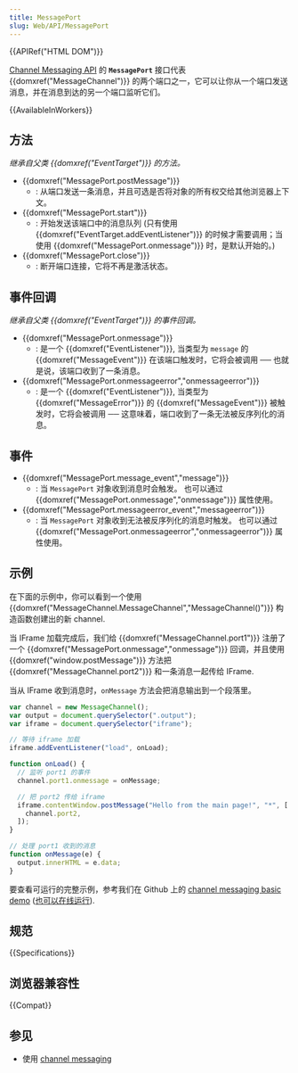 ```yaml
---
title: MessagePort
slug: Web/API/MessagePort
---
```


{{APIRef("HTML DOM")}}

[Channel Messaging API](/zh-CN/docs/Web/API/Channel_Messaging_API) 的 **`MessagePort`** 接口代表 {{domxref("MessageChannel")}} 的两个端口之一，它可以让你从一个端口发送消息，并在消息到达的另一个端口监听它们。

{{AvailableInWorkers}}

## 方法

_继承自父类 {{domxref("EventTarget")}} 的方法。_

- {{domxref("MessagePort.postMessage")}}
  - : 从端口发送一条消息，并且可选是否将对象的所有权交给其他浏览器上下文。
- {{domxref("MessagePort.start")}}
  - : 开始发送该端口中的消息队列 (只有使用 {{domxref("EventTarget.addEventListener")}} 的时候才需要调用；当使用 {{domxref("MessagePort.onmessage")}} 时，是默认开始的。)
- {{domxref("MessagePort.close")}}
  - : 断开端口连接，它将不再是激活状态。

## 事件回调

_继承自父类 {{domxref("EventTarget")}} 的事件回调。_

- {{domxref("MessagePort.onmessage")}}
  - : 是一个 {{domxref("EventListener")}}, 当类型为 `message` 的 {{domxref("MessageEvent")}} 在该端口触发时，它将会被调用 ── 也就是说，该端口收到了一条消息。
- {{domxref("MessagePort.onmessageerror","onmessageerror")}}
  - : 是一个 {{domxref("EventListener")}}, 当类型为 {{domxref("MessageError")}} 的 {{domxref("MessageEvent")}} 被触发时，它将会被调用 ── 这意味着，端口收到了一条无法被反序列化的消息。

## 事件

- {{domxref("MessagePort.message_event","message")}}
  - : 当 `MessagePort` 对象收到消息时会触发。
    也可以通过 {{domxref("MessagePort.onmessage","onmessage")}} 属性使用。
- {{domxref("MessagePort.messageerror_event","messageerror")}}
  - : 当 `MessagePort` 对象收到无法被反序列化的消息时触发。
    也可以通过 {{domxref("MessagePort.onmessageerror","onmessageerror")}} 属性使用。

## 示例

在下面的示例中，你可以看到一个使用 {{domxref("MessageChannel.MessageChannel","MessageChannel()")}} 构造函数创建出的新 channel.

当 IFrame 加载完成后，我们给 {{domxref("MessageChannel.port1")}} 注册了一个 {{domxref("MessagePort.onmessage","onmessage")}} 回调，并且使用 {{domxref("window.postMessage")}} 方法把 {{domxref("MessageChannel.port2")}} 和一条消息一起传给 IFrame.

当从 IFrame 收到消息时，`onMessage` 方法会把消息输出到一个段落里。

```js
var channel = new MessageChannel();
var output = document.querySelector(".output");
var iframe = document.querySelector("iframe");

// 等待 iframe 加载
iframe.addEventListener("load", onLoad);

function onLoad() {
  // 监听 port1 的事件
  channel.port1.onmessage = onMessage;

  // 把 port2 传给 iframe
  iframe.contentWindow.postMessage("Hello from the main page!", "*", [
    channel.port2,
  ]);
}

// 处理 port1 收到的消息
function onMessage(e) {
  output.innerHTML = e.data;
}
```

要查看可运行的完整示例，参考我们在 Github 上的 [channel messaging basic demo](https://github.com/mdn/dom-examples/tree/master/channel-messaging-basic) ([也可以在线运行](https://mdn.github.io/dom-examples/channel-messaging-basic/)).

## 规范

{{Specifications}}

## 浏览器兼容性

{{Compat}}

## 参见

- 使用 [channel messaging](/zh-CN/docs/Web/API/Channel_Messaging_API/Using_channel_messaging)
